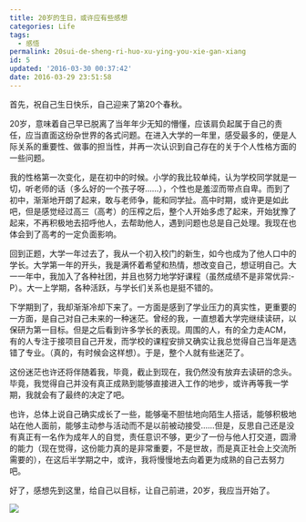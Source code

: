 ```yaml
---
title: 20岁的生日，或许应有些感想
categories: Life
tags:
  - 感悟
permalink: 20sui-de-sheng-ri-huo-xu-ying-you-xie-gan-xiang
id: 5
updated: '2016-03-30 00:37:42'
date: 2016-03-29 23:51:58
---
```


首先，祝自己生日快乐，自己迎来了第20个春秋。

20岁，意味着自己早已脱离了当年年少无知的懵懂，应该肩负起属于自己的责任，应当直面这纷杂世界的各式问题。在进入大学的一年里，感受最多的，便是人际关系的重要性、做事的担当性，并再一次认识到自己存在的关于个人性格方面的一些问题。

我的性格第一次变化，是在初中的时候。小学的我比较单纯，认为学校同学就是一切，听老师的话（多么好的一个孩子呀……），个性也是羞涩而带点自卑。而到了初中，渐渐地开朗了起来，敢与老师争，能和同学扯。高中时期，或许更是如此吧，但是感觉经过高三（高考）的压榨之后，整个人开始多虑了起来，开始犹豫了起来，不再积极地去招呼他人，去帮助他人，遇到问题也总是自己处理。我现在也体会到了高考的一定负面影响。

回到正题，大学一年过去了，我从一个初入校门的新生，如今也成为了他人口中的学长。大学第一年的开头，我是满怀着希望和热情，想改变自己，想证明自己。大一一年中，我加入了各种社团，并且也努力地学好课程（虽然成绩不是非常优异:-P）。大一上学期，各种活跃，与学长们关系也是挺不错的。

下学期到了，我却渐渐冷却下来了。一方面是感到了学业压力的真实性，更重要的一方面，是自己对自己未来的一种迷茫。曾经的我，一直想着大学完继续读研，以保研为第一目标。但是之后看到许多学长的表现。周围的人，有的全力走ACM，有的人专注于接项目自己开发，而学校的课程安排又确实让我总觉得自己当年是选错了专业。（真的，有时候会这样想）。于是，整个人就有些迷茫了。

这份迷茫也许还将伴随着我，毕竟，截止到现在，我仍然没有放弃去读研的念头。毕竟，我觉得自己并没有真正成熟到能够直接进入工作的地步，或许再等我一学期，我就会有了最终的决定了吧。

也许，总体上说自己确实成长了一些，能够毫不胆怯地向陌生人搭话，能够积极地站在他人面前，能够主动参与活动而不是以前被动接受……但是，反思自己还是没有真正有一名作为成年人的自觉，责任意识不够，更少了一份与他人打交道，圆滑的能力（现在觉得，这份能力真的是非常重要，不是世故，而是真正社会上交流所需要的），在这后半学期之中，或许，我将慢慢地去向着更为成熟的自己去努力吧。

好了，感想先到这里，给自己以目标，让自己前进，20岁，我应当开始了。

![](http://7xsf4p.com1.z0.glb.clouddn.com/image/e/6a/4314fc89c9ec5554d88cb9526a533.jpg)